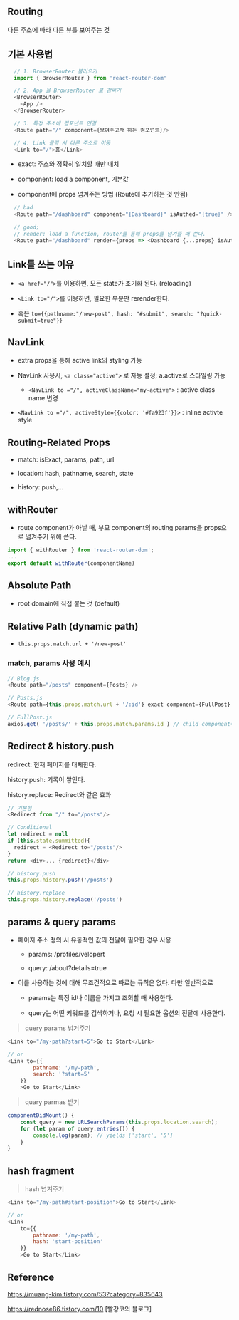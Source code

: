 ## Routing

다른 주소에 따라 다른 뷰를 보여주는 것

## 기본 사용법

```javascript
  // 1. BrowserRouter 불러오기
  import { BrowserRouter } from 'react-router-dom'

  // 2. App 을 BrowserRouter 로 감싸기
  <BrowserRouter>
    <App />
  </BrowserRouter>

  // 3. 특정 주소에 컴포넌트 연결
  <Route path="/" component={보여주고자 하는 컴포넌트}/>

  // 4. Link 클릭 시 다른 주소로 이동
  <Link to="/">홈</Link>

```

- exact: 주소와 정확히 일치할 때만 매치

- component: load a component, 기본값

- component에 props 넘겨주는 방법 (Route에 추가하는 것 안됨)

```javascript
  // bad
  <Route path="/dashboard" component="{Dashboard}" isAuthed="{true}" />

  // good;
  // render: load a function, router를 통해 props를 넘겨줄 때 쓴다.
  <Route path="/dashboard" render={props => <Dashboard {...props} isAuthed="{true}"/>} />
```

## Link를 쓰는 이유

- `<a href="/">`를 이용하면, 모든 state가 초기화 된다. (reloading)

- `<Link to="/">`를 이용하면, 필요한 부분만 rerender한다.

- 혹은 `to={{pathname:"/new-post", hash: "#submit", search: "?quick-submit=true"}}`

## NavLink

- extra props을 통해 active link의 styling 가능

- NavLink 사용시, `<a class="active">` 로 자동 설정; a.active로 스타일링 가능

  - `<NavLink to ="/", activeClassName="my-active">` : active class name 변경

- `<NavLink to ="/", activeStyle={{color: '#fa923f'}}>` : inline activte style

## Routing-Related Props

- match: isExact, params, path, url

- location: hash, pathname, search, state

- history: push,...

## withRouter

- route component가 아닐 때, 부모 component의 routing params을 props으로 넘겨주기 위해 쓴다.

```javascript
import { withRouter } from 'react-router-dom';
...
export default withRouter(componentName)
```

## Absolute Path

- root domain에 직접 붙는 것 (default)

## Relative Path (dynamic path)

- `this.props.match.url + '/new-post'`

### match, params 사용 예시

```javascript
// Blog.js
<Route path="/posts" component={Posts} />

// Posts.js
<Route path={this.props.match.url + '/:id'} exact component={FullPost} /> // params로 id정보를 넘겨준다.

// FullPost.js
axios.get( '/posts/' + this.props.match.params.id ) // child component에서 params 접근
```

## Redirect & history.push

redirect: 현재 페이지를 대체한다.

history.push: 기록이 쌓인다.

history.replace: Redirect와 같은 효과

```javascript
// 기본형
<Redirect from "/" to="/posts"/>

// Conditional
let redirect = null
if (this.state.summitted){
  redirect = <Redirect to="/posts"/>
}
return <div>... {redirect}</div>

// history.push
this.props.history.push('/posts')

// history.replace
this.props.history.replace('/posts')
```

## params & query params

- 페이지 주소 정의 시 유동적인 값의 전달이 필요한 경우 사용

  - params: /profiles/velopert

  - query: /about?details=true

- 이를 사용하는 것에 대해 무조건적으로 따르는 규칙은 없다. 다만 일반적으로

  - params는 특정 id나 이름을 가지고 조회할 때 사용한다.

  - query는 어떤 키워드를 검색하거나, 요청 시 필요한 옵션의 전달에 사용한다.

> query params 넘겨주기

```javascript
<Link to="/my-path?start=5">Go to Start</Link>

// or
<Link to={‌{
        pathname: '/my-path',
        search: '?start=5'
    }}
    >Go to Start</Link>
```

> quary parmas 받기

```javascript
componentDidMount() {
    const query = new URLSearchParams(this.props.location.search);
    for (let param of query.entries()) {
        console.log(param); // yields ['start', '5']
    }
}
```

## hash fragment

> hash 넘겨주기

```javascript
<Link to="/my-path#start-position">Go to Start</Link>

// or
<Link
    to={‌{
        pathname: '/my-path',
        hash: 'start-position'
    }}
    >Go to Start</Link>

```

## Reference

https://muang-kim.tistory.com/53?category=835643

https://rednose86.tistory.com/10 [빨강코의 블로그]

<!-- ## 파싱과 컴파일

> 파싱(Parsing) = 분리 - 해석

컴파일러가 소스파일을 실행가능한 형태로 번역하기 전에 소스파일을 의미있는 단어의 단위로 잘라서 해석하는 작업.

(예를 들어 'printf("hello")'라는 구문이 있다면 기계어로 바꾸기 전에 printf와 (, ", hello, ", )로 단어와 기호들을 하나씩 나누는 것. 그 후에 컴파일. 이때 라이브러리 등을 참고)

> 컴파일(Compile) = 번역

프로그래밍 언어로 되어 있는 소스파일을 컴퓨터가 실행가능한 기계어로 바꾸는 작업.

소스파일(텍스트파일)을 바이너리 파일로 바꿔준다. 컴퓨터 언어 코드인 0과 1로 바꾸는 작업. -->
